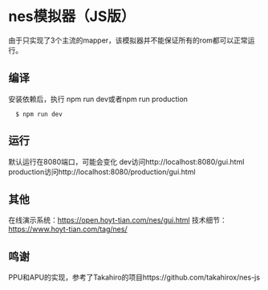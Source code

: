 # nes模拟器（JS版）

由于只实现了3个主流的mapper，该模拟器并不能保证所有的rom都可以正常运行。

## 编译
安装依赖后，执行 npm run dev或者npm run production
```
  $ npm run dev
```

## 运行
默认运行在8080端口，可能会变化
dev访问http://localhost:8080/gui.html
production访问http://localhost:8080/production/gui.html

## 其他
在线演示系统：https://open.hoyt-tian.com/nes/gui.html
技术细节：https://www.hoyt-tian.com/tag/nes/

## 鸣谢
PPU和APU的实现，参考了Takahiro的项目https://github.com/takahirox/nes-js
